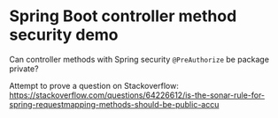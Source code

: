 # Spring Boot controller method security demo

Can controller methods with Spring security `@PreAuthorize` be package private?

Attempt to prove a question on Stackoverflow: https://stackoverflow.com/questions/64226612/is-the-sonar-rule-for-spring-requestmapping-methods-should-be-public-accu